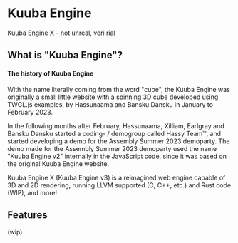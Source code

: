 # Kuuba Engine
Kuuba Engine X - not unreal, veri rial


## What is "Kuuba Engine"?
#### The history of Kuuba Engine
With the name literally coming from the word "cube", the Kuuba Engine was originally a small little website with a spinning 3D cube developed using TWGL.js examples, by Hassunaama and Bansku Dansku in January to February 2023.

In the following months after February, Hassunaama, Xilliam, Earlgray and Bansku Dansku started a coding- / demogroup called Hassy Team™, and started developing a demo for the Assembly Summer 2023 demoparty. The demo made for the Assembly Summer 2023 demoparty used the name "Kuuba Engine v2" internally in the JavaScript code, since it was based on the original Kuuba Engine website.

Kuuba Engine X (Kuuba Engine v3) is a reimagined web engine capable of 3D and 2D rendering, running LLVM supported (C, C++, etc.) and Rust code (WIP), and more!

## Features
(wip)
